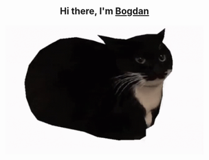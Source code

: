 <h2 align="center">Hi there, I'm <a href="https://vk.com/bogdan24104" target="_blank">Bogdan</a>
<p align="center">
  <img width="460" height="300" src="https://github.com/BogdanGryaznov/Practice-with-API/blob/main/maxwell-the-cat-maxwell.gif">
</p>
 <p Computer science student></a>
